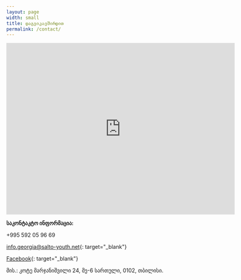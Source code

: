 ```yaml
---
layout: page
width: small
title: დაგვიკავშირდით
permalink: /contact/
---
```


<iframe src="https://www.google.com/maps/embed?pb=!1m18!1m12!1m3!1d11913.116668728908!2d44.78984535493979!3d41.714494458065175!2m3!1f0!2f0!3f0!3m2!1i1024!2i768!4f13.1!3m3!1m2!1s0x404472e787855555%3A0x655650c340522cf2!2zRXJhc211cysg4YOQ4YOu4YOQ4YOa4YOS4YOQ4YOW4YOg4YOT4YOU4YOR4YOY4YOh4YOX4YOV4YOY4YOhIOGDk-GDkCDhg5Thg5Xhg6Dhg53hg57hg5jhg6Eg4YOh4YOd4YOa4YOY4YOT4YOQ4YOg4YOd4YOR4YOY4YOhIOGDmeGDneGDoOGDnuGDo-GDoeGDmCDhg6Hhg5Dhg6Xhg5Dhg6Dhg5fhg5Xhg5Thg5rhg53hg6jhg5g!5e0!3m2!1sen!2sus!4v1586900887382!5m2!1sen!2sus" style="border:0;" allowfullscreen="" aria-hidden="false" tabindex="0" width="600" height="450" frameborder="0"></iframe>

**საკონტაკტო ინფორმაცია:**

\+995 592 05 96 69

[info.georgia@salto-youth.net](mailto:info.georgia@salto-youth.net){: target="_blank"}

[Facebook](https://facebook.com/ep.georgia){: target="_blank"}

მის.: კოტე მარჯანიშვილი 24, მე-6 სართული, 0102, თბილისი.